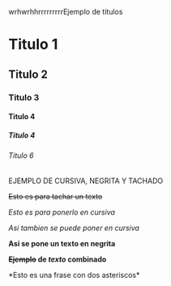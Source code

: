wrhwrhhrrrrrrrrrEjemplo de titulos

# Titulo 1
## Titulo 2
### Titulo 3
#### Titulo 4
##### Titulo 4
###### Titulo 6

EJEMPLO DE CURSIVA, NEGRITA Y TACHADO

~~Esto es para tachar un texto~~

*Esto es para ponerlo en cursiva*

_Asi tambien se puede poner en cursiva_

**Asi se pone un texto en negrita**


**~~Ejemplo~~ de *texto* combinado**

\*Esto es una frase con dos asteriscos\*
